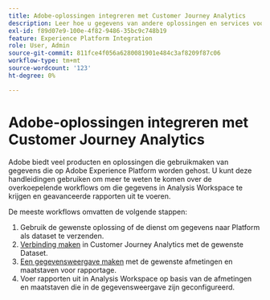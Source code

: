 ```yaml
---
title: Adobe-oplossingen integreren met Customer Journey Analytics
description: Leer hoe u gegevens van andere oplossingen en services voor Adobe kunt integreren.
exl-id: f89d07e9-100e-4f82-9486-35bc9c748b19
feature: Experience Platform Integration
role: User, Admin
source-git-commit: 811fce4f056a6280081901e484c3af8209f87c06
workflow-type: tm+mt
source-wordcount: '123'
ht-degree: 0%

---
```


# Adobe-oplossingen integreren met Customer Journey Analytics

Adobe biedt veel producten en oplossingen die gebruikmaken van gegevens die op Adobe Experience Platform worden gehost. U kunt deze handleidingen gebruiken om meer te weten te komen over de overkoepelende workflows om die gegevens in Analysis Workspace te krijgen en geavanceerde rapporten uit te voeren.

De meeste workflows omvatten de volgende stappen:

1. Gebruik de gewenste oplossing of de dienst om gegevens naar Platform als dataset te verzenden.
2. [Verbinding maken](/help/connections/create-connection.md) in Customer Journey Analytics met de gewenste Dataset.
3. [Een gegevensweergave maken](/help/data-views/create-dataview.md) met de gewenste afmetingen en maatstaven voor rapportage.
4. Voer rapporten uit in Analysis Workspace op basis van de afmetingen en maatstaven die in de gegevensweergave zijn geconfigureerd.
